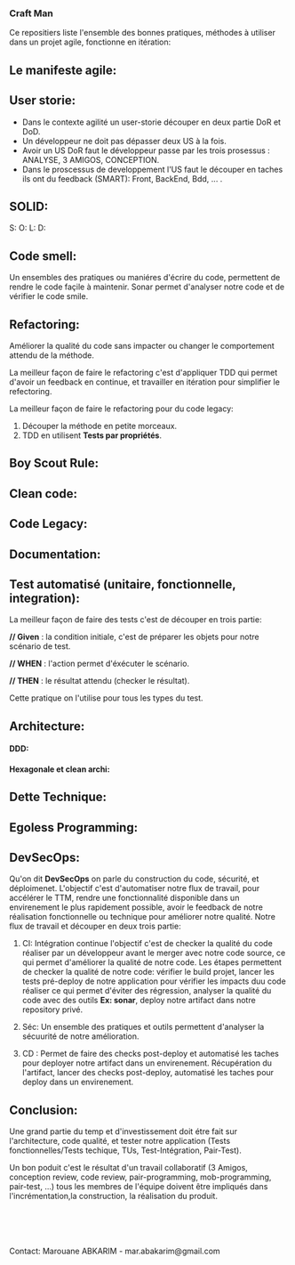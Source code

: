 ### Craft Man
Ce repositiers liste l'ensemble des bonnes pratiques, méthodes à utiliser dans un projet agile, fonctionne en itération:
## Le manifeste agile:
## User storie:
- Dans le contexte agilité un user-storie découper en deux partie DoR et DoD.
- Un développeur ne doit pas dépasser deux US à la fois.
- Avoir un US DoR faut le développeur passe par les trois prosessus : ANALYSE, 3 AMIGOS, CONCEPTION.
- Dans le proscessus de developpement l'US faut le découper en taches ils ont du feedback (SMART): Front, BackEnd, Bdd, ... .
## SOLID:
S:
O:
L:
D:
## Code smell:
Un ensembles des pratiques ou maniéres d'écrire du code, permettent de rendre le code façile à maintenir.
Sonar permet d'analyser notre code et de vérifier le code smile.
## Refactoring:
Améliorer la qualité du code sans impacter ou changer le comportement attendu de la méthode.

La meilleur façon de faire le refactoring c'est d'appliquer TDD qui permet d'avoir un feedback en continue, et travailler en itération pour simplifier le refectoring.

La meilleur façon de faire le refactoring pour du code legacy:
1. Découper la méthode  en petite morceaux.
2. TDD en utilisent **Tests par propriétés**.

## Boy Scout Rule:
## Clean code:
## Code Legacy:
## Documentation:
## Test automatisé (unitaire, fonctionnelle, integration):
La meilleur façon de faire des tests c'est de découper en trois partie:

**// Given** : la condition initiale, c'est de préparer les objets pour notre scénario de test.

**// WHEN** : l'action permet d'éxécuter le scénario.

**// THEN** : le résultat attendu (checker le résultat).

Cette pratique on l'utilise pour tous les types du test.
## Architecture: 
#### DDD:
#### Hexagonale et clean archi:
## Dette Technique:
## Egoless Programming:

## DevSecOps:
Qu'on dit **DevSecOps** on parle du construction du code, sécurité, et déploimenet.
L'objectif c'est d'automatiser notre flux de travail, pour accélérer le TTM, rendre une fonctionnalité disponible dans un envirenement le plus rapidement possible, avoir le feedback de notre réalisation fonctionnelle ou technique pour améliorer notre qualité.
Notre flux de travail et découper en deux trois partie:
1. CI: Intégration continue l'objectif c'est de checker la qualité du code réaliser par un développeur avant le merger avec notre code source, ce qui  permet d'améliorer la qualité de notre code. 
Les étapes permettent de checker la qualité de notre code: vérifier  le build projet, lancer les tests pré-deploy de notre application pour vérifier les impacts duu code réaliser ce qui permet d'éviter des régression, analyser la qualité du code avec des outils **Ex: sonar**, deploy notre artifact dans notre repository privé.

2. Séc: Un ensemble des pratiques  et outils permettent d'analyser la sécuurité de notre amélioration.

4. CD : Permet de faire des checks post-deploy et automatisé les taches pour deployer notre artifact dans un envirenement.
Récupération du l'artifact, lancer des checks post-deploy, automatisé les taches pour deploy dans un envirenement.



## Conclusion:
Une grand partie du temp et d'investissement doit étre fait sur l'architecture, code qualité, et tester notre application (Tests fonctionnelles/Tests techique, TUs, Test-Intégration, Pair-Test). 


Un bon poduit c'est le résultat d'un travail collaboratif (3 Amigos, conception review, code review, pair-programming, mob-programming, pair-test, ...) tous les membres de l'équipe doivent être impliqués dans l'incrémentation,la construction, la réalisation du produit.

<br/>
<br/>
<br/>
<br/>
Contact: Marouane ABKARIM - mar.abakarim@gmail.com
